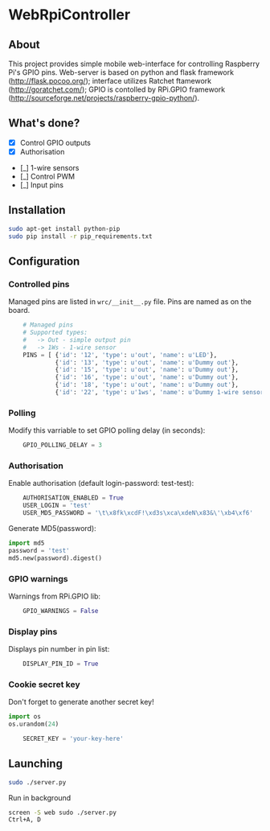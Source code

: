 WebRpiController
================

About
-----
This project provides simple mobile web-interface for controlling Raspberry Pi's GPIO pins.
Web-server is based on python and flask framework (http://flask.pocoo.org/); interface utilizes Ratchet ftamework (http://goratchet.com/); GPIO is contolled by RPi.GPIO framework (http://sourceforge.net/projects/raspberry-gpio-python/).

What's done?
------------
- [X] Control GPIO outputs
- [X] Authorisation
- [_] 1-wire sensors
- [_] Control PWM
- [_] Input pins


Installation
------------
```bash
sudo apt-get install python-pip
sudo pip install -r pip_requirements.txt
```

Configuration
-------------
### Controlled pins
Managed pins are listed in `wrc/__init__.py` file. Pins are named as on the board.
```python
    # Managed pins
    # Supported types:
    #   -> Out - simple output pin
    #   -> 1Ws - 1-wire sensor
    PINS = [ {'id': '12', 'type': u'out', 'name': u'LED'},
             {'id': '13', 'type': u'out', 'name': u'Dummy out'},
             {'id': '15', 'type': u'out', 'name': u'Dummy out'}, 
             {'id': '16', 'type': u'out', 'name': u'Dummy out'},
             {'id': '18', 'type': u'out', 'name': u'Dummy out'},
             {'id': '22', 'type': u'1ws', 'name': u'Dummy 1-wire sensor', 'unit': u'deg'}, ]
```

### Polling
Modify this varriable to set GPIO polling delay (in seconds):
```python
    GPIO_POLLING_DELAY = 3
```

### Authorisation
Enable authorisation (default login-password: test-test):
```python
    AUTHORISATION_ENABLED = True
    USER_LOGIN = 'test'
    USER_MD5_PASSWORD = '\t\x8fk\xcdF!\xd3s\xca\xdeN\x83&\'\xb4\xf6' 
```

Generate MD5(password):
```python
import md5
password = 'test'
md5.new(password).digest()
```

### GPIO warnings
Warnings from RPi.GPIO lib:
```python
    GPIO_WARNINGS = False
```

### Display pins
Displays pin number in pin list:
```python
    DISPLAY_PIN_ID = True
```

### Cookie secret key
Don't forget to generate another secret key!
```python
import os
os.urandom(24)
```

```python
    SECRET_KEY = 'your-key-here'
```


Launching
---------
```bash
sudo ./server.py
```

Run in background
```bash
screen -S web sudo ./server.py
Ctrl+A, D
```